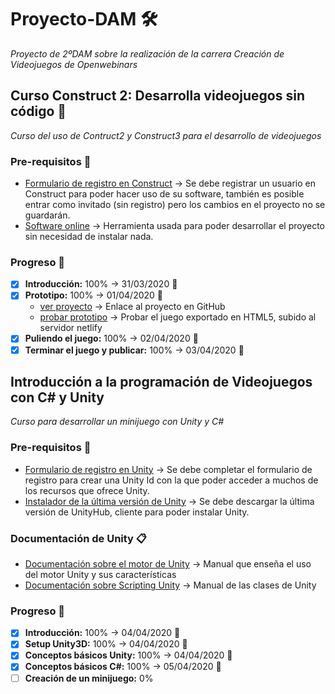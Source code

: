 # Proyecto-DAM 🛠️
_Proyecto de 2ºDAM sobre la realización de la carrera Creación de Videojuegos de Openwebinars_

## Curso Construct 2: Desarrolla videojuegos sin código 🚀
_Curso del uso de Contruct2 y Construct3 para el desarrollo de videojuegos_

### Pre-requisitos 🔧
* [Formulario de registro en Construct](https://www.construct.net/en/register?utm_campaign=C3Editor&utm_source=browser&utm_medium=r189.2&utm_term=RegisterAccount) -> Se debe registrar un usuario en Construct para poder hacer uso de su software, también es posible entrar como invitado (sin registro) pero los cambios en el proyecto no se guardarán.
* [Software online](https://editor.construct.net/) -> Herramienta usada para poder desarrollar el proyecto sin necesidad de instalar nada.

### Progreso 🚴
* [x] **Introducción:** 100% -> 31/03/2020 📅
* [x] **Prototipo:** 100% -> 01/04/2020 📅 
  * [ver proyecto](https://github.com/AlejandroMoreira/prototipo) -> Enlace al proyecto en GitHub
  * [probar prototipo](https://alejandromoreira-constuctprototype.netlify.com/) -> Probar el juego exportado en HTML5, subido al servidor netlify
* [x] **Puliendo el juego:** 100% -> 02/04/2020 📅
* [x] **Terminar el juego y publicar:** 100% -> 03/04/2020 📅

## Introducción a la programación de Videojuegos con C# y Unity
_Curso para desarrollar un minijuego con Unity y C#_

### Pre-requisitos 🔧
* [Formulario de registro en Unity](https://id.unity.com/en/conversations/c0c77d84-b01e-4a41-a8a8-8949b83fd5ef009f) -> Se debe completar el formulario de registro para crear una Unity Id con la que poder acceder a muchos de los recursos que ofrece Unity.
* [Instalador de la última versión de Unity](https://store.unity.com/es/download-nuo) -> Se debe descargar la última versión de UnityHub, cliente para poder instalar Unity.

### Documentación de Unity 📋
* [Documentación sobre el motor de Unity](https://docs.unity3d.com/Manual/index.html) -> Manual que enseña el uso del motor Unity y sus características
* [Documentación sobre Scripting Unity](https://docs.unity3d.com/2018.4/Documentation/ScriptReference/index.html) -> Manual de las clases de Unity

### Progreso 🚴
* [x] **Introducción:** 100% -> 04/04/2020 📅
* [x] **Setup Unity3D:** 100% -> 04/04/2020 📅
* [x] **Conceptos básicos Unity:** 100% -> 04/04/2020 📅
* [x] **Conceptos básicos C#:** 100% -> 05/04/2020 📅
* [ ] **Creación de un minijuego:** 0%
